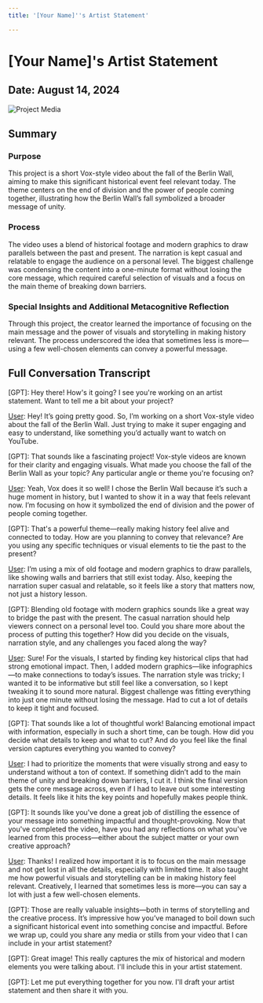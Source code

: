 ```yaml
---
title: '[Your Name]''s Artist Statement'

---
```


# [Your Name]'s Artist Statement
## Date: August 14, 2024

![Project Media](/mnt/data/image.png)

## Summary
### Purpose
This project is a short Vox-style video about the fall of the Berlin Wall, aiming to make this significant historical event feel relevant today. The theme centers on the end of division and the power of people coming together, illustrating how the Berlin Wall’s fall symbolized a broader message of unity.

### Process
The video uses a blend of historical footage and modern graphics to draw parallels between the past and present. The narration is kept casual and relatable to engage the audience on a personal level. The biggest challenge was condensing the content into a one-minute format without losing the core message, which required careful selection of visuals and a focus on the main theme of breaking down barriers.

### Special Insights and Additional Metacognitive Reflection
Through this project, the creator learned the importance of focusing on the main message and the power of visuals and storytelling in making history relevant. The process underscored the idea that sometimes less is more—using a few well-chosen elements can convey a powerful message.

## Full Conversation Transcript
[GPT]: Hey there! How's it going? I see you're working on an artist statement. Want to tell me a bit about your project?

[User]: Hey! It’s going pretty good. So, I’m working on a short Vox-style video about the fall of the Berlin Wall. Just trying to make it super engaging and easy to understand, like something you’d actually want to watch on YouTube.

[GPT]: That sounds like a fascinating project! Vox-style videos are known for their clarity and engaging visuals. What made you choose the fall of the Berlin Wall as your topic? Any particular angle or theme you're focusing on?

[User]: Yeah, Vox does it so well! I chose the Berlin Wall because it’s such a huge moment in history, but I wanted to show it in a way that feels relevant now. I’m focusing on how it symbolized the end of division and the power of people coming together.

[GPT]: That's a powerful theme—really making history feel alive and connected to today. How are you planning to convey that relevance? Are you using any specific techniques or visual elements to tie the past to the present?

[User]: I’m using a mix of old footage and modern graphics to draw parallels, like showing walls and barriers that still exist today. Also, keeping the narration super casual and relatable, so it feels like a story that matters now, not just a history lesson.

[GPT]: Blending old footage with modern graphics sounds like a great way to bridge the past with the present. The casual narration should help viewers connect on a personal level too. Could you share more about the process of putting this together? How did you decide on the visuals, narration style, and any challenges you faced along the way?

[User]: Sure! For the visuals, I started by finding key historical clips that had strong emotional impact. Then, I added modern graphics—like infographics—to make connections to today’s issues. The narration style was tricky; I wanted it to be informative but still feel like a conversation, so I kept tweaking it to sound more natural. Biggest challenge was fitting everything into just one minute without losing the message. Had to cut a lot of details to keep it tight and focused.

[GPT]: That sounds like a lot of thoughtful work! Balancing emotional impact with information, especially in such a short time, can be tough. How did you decide what details to keep and what to cut? And do you feel like the final version captures everything you wanted to convey?

[User]: I had to prioritize the moments that were visually strong and easy to understand without a ton of context. If something didn’t add to the main theme of unity and breaking down barriers, I cut it. I think the final version gets the core message across, even if I had to leave out some interesting details. It feels like it hits the key points and hopefully makes people think.

[GPT]: It sounds like you've done a great job of distilling the essence of your message into something impactful and thought-provoking. Now that you've completed the video, have you had any reflections on what you've learned from this process—either about the subject matter or your own creative approach?

[User]: Thanks! I realized how important it is to focus on the main message and not get lost in all the details, especially with limited time. It also taught me how powerful visuals and storytelling can be in making history feel relevant. Creatively, I learned that sometimes less is more—you can say a lot with just a few well-chosen elements.

[GPT]: Those are really valuable insights—both in terms of storytelling and the creative process. It’s impressive how you’ve managed to boil down such a significant historical event into something concise and impactful. Before we wrap up, could you share any media or stills from your video that I can include in your artist statement?

[User]: [Image]

[GPT]: Great image! This really captures the mix of historical and modern elements you were talking about. I'll include this in your artist statement.

[User]: Thanks! 

[GPT]: Let me put everything together for you now. I'll draft your artist statement and then share it with you.